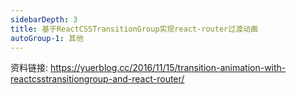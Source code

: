```yaml
---
sidebarDepth: 3
title: 基于ReactCSSTransitionGroup实现react-router过渡动画
autoGroup-1: 其他
---
```




资料链接: https://yuerblog.cc/2016/11/15/transition-animation-with-reactcsstransitiongroup-and-react-router/